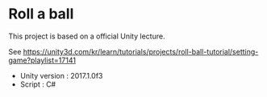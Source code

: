 # Roll a ball
This project is based on a official Unity lecture. 

See https://unity3d.com/kr/learn/tutorials/projects/roll-ball-tutorial/setting-game?playlist=17141

* Unity version : 2017.1.0f3
* Script : C#

